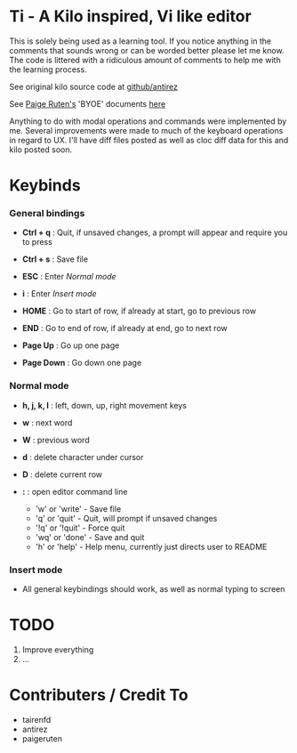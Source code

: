 Ti - A Kilo inspired, Vi like editor  
====================================

This is solely being used as a learning tool. If you notice anything 
in the comments that sounds wrong or can be worded better please let me know. 
The code is littered with a ridiculous amount of comments to help me with the
learning process.

See original kilo source code at [github/antirez](https://github.com/antirez/kilo "Kilo Text Editor")

See [Paige Ruten's](https://github.com/paigeruten "paigeruten") 'BYOE' documents [here](https://viewsourcecode.org/snaptoken/kilo/02.enteringRawMode.html "Build Your Own Editor")

Anything to do with modal operations and commands were implemented by me. Several improvements were made to much of the 
keyboard operations in regard to UX. I'll have diff files posted as well as cloc diff data for this and kilo posted soon.

# Keybinds

### General bindings

- **Ctrl + q** : Quit, if unsaved changes, a prompt will appear and require you to press <ENTER> 

- **Ctrl + s** : Save file

- **ESC** : Enter *Normal mode*
- **i** : Enter *Insert mode*

- **HOME** : Go to start of row, if already at start, go to previous row
- **END** : Go to end of row, if already at end, go to next row

- **Page Up** : Go up one page
- **Page Down** : Go down one page

### Normal mode

- **h, j, k, l** : left, down, up, right movement keys

- **w** : next word
- **W** : previous word

- **d** : delete character under cursor
- **D** : delete current row

- **:** : open editor command line
    - 'w' or 'write' - Save file
    - 'q' or 'quit' - Quit, will prompt if unsaved changes
    - '!q' or '!quit' - Force quit
    - 'wq' or 'done' - Save and quit
    - 'h' or 'help' - Help menu, currently just directs user to README

### Insert mode

- All general keybindings should work, as well as normal typing to screen

TODO
====

1) Improve everything
2) ...


Contributers / Credit To
========================

- tairenfd
- antirez
- paigeruten
